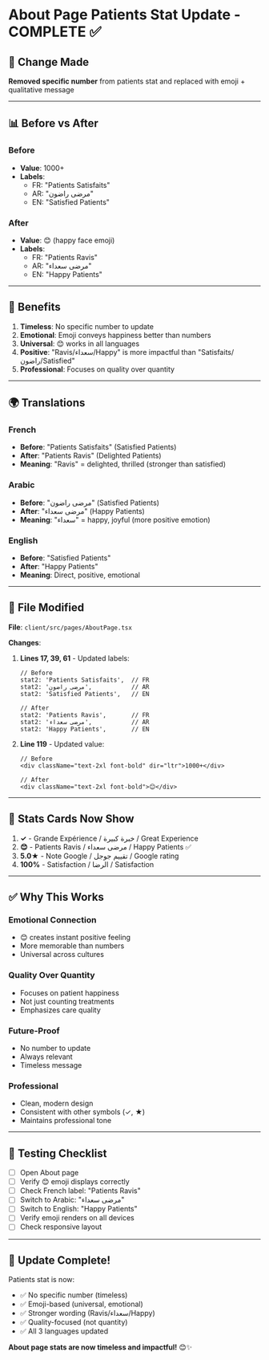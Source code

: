 # About Page Patients Stat Update - COMPLETE ✅

## 🔧 Change Made

**Removed specific number** from patients stat and replaced with emoji + qualitative message

---

## 📊 **Before vs After**

### **Before**
- **Value**: 1000+
- **Labels**: 
  - FR: "Patients Satisfaits"
  - AR: "مرضى راضون"
  - EN: "Satisfied Patients"

### **After**
- **Value**: 😊 (happy face emoji)
- **Labels**: 
  - FR: "Patients Ravis"
  - AR: "مرضى سعداء"
  - EN: "Happy Patients"

---

## 🎯 **Benefits**

1. **Timeless**: No specific number to update
2. **Emotional**: Emoji conveys happiness better than numbers
3. **Universal**: 😊 works in all languages
4. **Positive**: "Ravis/سعداء/Happy" is more impactful than "Satisfaits/راضون/Satisfied"
5. **Professional**: Focuses on quality over quantity

---

## 🌍 **Translations**

### **French**
- **Before**: "Patients Satisfaits" (Satisfied Patients)
- **After**: "Patients Ravis" (Delighted Patients)
- **Meaning**: "Ravis" = delighted, thrilled (stronger than satisfied)

### **Arabic**
- **Before**: "مرضى راضون" (Satisfied Patients)
- **After**: "مرضى سعداء" (Happy Patients)
- **Meaning**: "سعداء" = happy, joyful (more positive emotion)

### **English**
- **Before**: "Satisfied Patients"
- **After**: "Happy Patients"
- **Meaning**: Direct, positive, emotional

---

## 📁 **File Modified**

**File**: `client/src/pages/AboutPage.tsx`

**Changes**:

1. **Lines 17, 39, 61** - Updated labels:
   ```tsx
   // Before
   stat2: 'Patients Satisfaits',  // FR
   stat2: 'مرضى راضون',           // AR
   stat2: 'Satisfied Patients',   // EN
   
   // After
   stat2: 'Patients Ravis',       // FR
   stat2: 'مرضى سعداء',           // AR
   stat2: 'Happy Patients',       // EN
   ```

2. **Line 119** - Updated value:
   ```tsx
   // Before
   <div className="text-2xl font-bold" dir="ltr">1000+</div>
   
   // After
   <div className="text-2xl font-bold">😊</div>
   ```

---

## 🎨 **Stats Cards Now Show**

1. **✓** - Grande Expérience / خبرة كبيرة / Great Experience
2. **😊** - Patients Ravis / مرضى سعداء / Happy Patients ✅
3. **5.0★** - Note Google / تقييم جوجل / Google rating
4. **100%** - Satisfaction / الرضا / Satisfaction

---

## ✅ **Why This Works**

### **Emotional Connection**
- 😊 creates instant positive feeling
- More memorable than numbers
- Universal across cultures

### **Quality Over Quantity**
- Focuses on patient happiness
- Not just counting treatments
- Emphasizes care quality

### **Future-Proof**
- No number to update
- Always relevant
- Timeless message

### **Professional**
- Clean, modern design
- Consistent with other symbols (✓, ★)
- Maintains professional tone

---

## 🧪 **Testing Checklist**

- [ ] Open About page
- [ ] Verify 😊 emoji displays correctly
- [ ] Check French label: "Patients Ravis"
- [ ] Switch to Arabic: "مرضى سعداء"
- [ ] Switch to English: "Happy Patients"
- [ ] Verify emoji renders on all devices
- [ ] Check responsive layout

---

## 🎉 **Update Complete!**

Patients stat is now:
- ✅ No specific number (timeless)
- ✅ Emoji-based (universal, emotional)
- ✅ Stronger wording (Ravis/سعداء/Happy)
- ✅ Quality-focused (not quantity)
- ✅ All 3 languages updated

**About page stats are now timeless and impactful!** 😊✨

